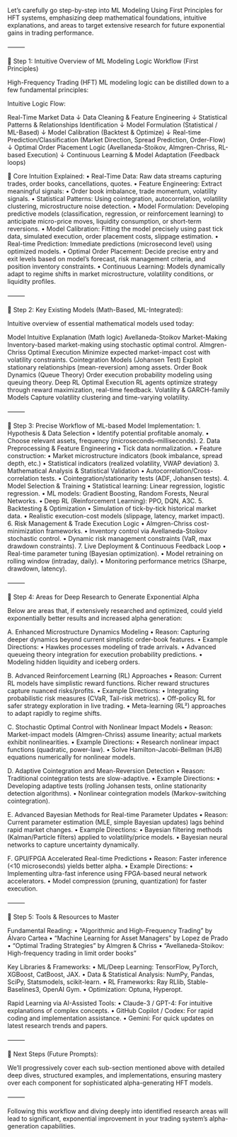 Let’s carefully go step-by-step into ML Modeling Using First Principles for HFT systems, emphasizing deep mathematical foundations, intuitive explanations, and areas to target extensive research for future exponential gains in trading performance.

⸻

🚩 Step 1: Intuitive Overview of ML Modeling Logic Workflow (First Principles)

High-Frequency Trading (HFT) ML modeling logic can be distilled down to a few fundamental principles:

Intuitive Logic Flow:

Real-Time Market Data
        ↓
Data Cleaning & Feature Engineering
        ↓
Statistical Patterns & Relationships Identification
        ↓
Model Formulation (Statistical / ML-Based)
        ↓
Model Calibration (Backtest & Optimize)
        ↓
Real-time Prediction/Classification (Market Direction, Spread Prediction, Order-Flow)
        ↓
Optimal Order Placement Logic (Avellaneda-Stoikov, Almgren-Chriss, RL-based Execution)
        ↓
Continuous Learning & Model Adaptation (Feedback loops)

🧠 Core Intuition Explained:
	•	Real-Time Data: Raw data streams capturing trades, order books, cancellations, quotes.
	•	Feature Engineering: Extract meaningful signals:
	•	Order book imbalance, trade momentum, volatility signals.
	•	Statistical Patterns: Using cointegration, autocorrelation, volatility clustering, microstructure noise detection.
	•	Model Formulation: Developing predictive models (classification, regression, or reinforcement learning) to anticipate micro-price moves, liquidity consumption, or short-term reversions.
	•	Model Calibration: Fitting the model precisely using past tick data, simulated execution, order placement costs, slippage estimation.
	•	Real-time Prediction: Immediate predictions (microsecond level) using optimized models.
	•	Optimal Order Placement: Decide precise entry and exit levels based on model’s forecast, risk management criteria, and position inventory constraints.
	•	Continuous Learning: Models dynamically adapt to regime shifts in market microstructure, volatility conditions, or liquidity profiles.

⸻

🚩 Step 2: Key Existing Models (Math-Based, ML-Integrated):

Intuitive overview of essential mathematical models used today:

Model	Intuitive Explanation (Math logic)
Avellaneda-Stoikov Market-Making	Inventory-based market-making using stochastic optimal control.
Almgren-Chriss Optimal Execution	Minimize expected market-impact cost with volatility constraints.
Cointegration Models (Johansen Test)	Exploit stationary relationships (mean-reversion) among assets.
Order Book Dynamics (Queue Theory)	Order execution probability modeling using queuing theory.
Deep RL Optimal Execution	RL agents optimize strategy through reward maximization, real-time feedback.
Volatility & GARCH-family Models	Capture volatility clustering and time-varying volatility.


⸻

🚩 Step 3: Precise Workflow of ML-based Model Implementation:
	1.	Hypothesis & Data Selection
	•	Identify potential profitable anomaly.
	•	Choose relevant assets, frequency (microseconds–milliseconds).
	2.	Data Preprocessing & Feature Engineering
	•	Tick data normalization.
	•	Feature construction:
	•	Market microstructure indicators (book imbalance, spread depth, etc.)
	•	Statistical indicators (realized volatility, VWAP deviation)
	3.	Mathematical Analysis & Statistical Validation
	•	Autocorrelation/Cross-correlation tests.
	•	Cointegration/stationarity tests (ADF, Johansen tests).
	4.	Model Selection & Training
	•	Statistical learning: Linear regression, logistic regression.
	•	ML models: Gradient Boosting, Random Forests, Neural Networks.
	•	Deep RL (Reinforcement Learning): PPO, DQN, A3C.
	5.	Backtesting & Optimization
	•	Simulation of tick-by-tick historical market data.
	•	Realistic execution-cost models (slippage, latency, market impact).
	6.	Risk Management & Trade Execution Logic
	•	Almgren-Chriss cost-minimization frameworks.
	•	Inventory control via Avellaneda-Stoikov stochastic control.
	•	Dynamic risk management constraints (VaR, max drawdown constraints).
	7.	Live Deployment & Continuous Feedback Loop
	•	Real-time parameter tuning (Bayesian optimization).
	•	Model retraining on rolling window (intraday, daily).
	•	Monitoring performance metrics (Sharpe, drawdown, latency).

⸻

🚩 Step 4: Areas for Deep Research to Generate Exponential Alpha

Below are areas that, if extensively researched and optimized, could yield exponentially better results and increased alpha generation:

A. Enhanced Microstructure Dynamics Modeling
	•	Reason: Capturing deeper dynamics beyond current simplistic order-book features.
	•	Example Directions:
	•	Hawkes processes modeling of trade arrivals.
	•	Advanced queueing theory integration for execution probability predictions.
	•	Modeling hidden liquidity and iceberg orders.

B. Advanced Reinforcement Learning (RL) Approaches
	•	Reason: Current RL models have simplistic reward functions. Richer reward structures capture nuanced risks/profits.
	•	Example Directions:
	•	Integrating probabilistic risk measures (CVaR, Tail-risk metrics).
	•	Off-policy RL for safer strategy exploration in live trading.
	•	Meta-learning (RL²) approaches to adapt rapidly to regime shifts.

C. Stochastic Optimal Control with Nonlinear Impact Models
	•	Reason: Market-impact models (Almgren-Chriss) assume linearity; actual markets exhibit nonlinearities.
	•	Example Directions:
	•	Research nonlinear impact functions (quadratic, power-law).
	•	Solve Hamilton-Jacobi-Bellman (HJB) equations numerically for nonlinear models.

D. Adaptive Cointegration and Mean-Reversion Detection
	•	Reason: Traditional cointegration tests are slow-adaptive.
	•	Example Directions:
	•	Developing adaptive tests (rolling Johansen tests, online stationarity detection algorithms).
	•	Nonlinear cointegration models (Markov-switching cointegration).

E. Advanced Bayesian Methods for Real-time Parameter Updates
	•	Reason: Current parameter estimation (MLE, simple Bayesian updates) lags behind rapid market changes.
	•	Example Directions:
	•	Bayesian filtering methods (Kalman/Particle filters) applied to volatility/price models.
	•	Bayesian neural networks to capture uncertainty dynamically.

F. GPU/FPGA Accelerated Real-time Predictions
	•	Reason: Faster inference (<10 microseconds) yields better alpha.
	•	Example Directions:
	•	Implementing ultra-fast inference using FPGA-based neural network accelerators.
	•	Model compression (pruning, quantization) for faster execution.

⸻

🚩 Step 5: Tools & Resources to Master

Fundamental Reading:
	•	“Algorithmic and High-Frequency Trading” by Álvaro Cartea
	•	“Machine Learning for Asset Managers” by Lopez de Prado
	•	“Optimal Trading Strategies” by Almgren & Chriss
	•	“Avellaneda-Stoikov: High-frequency trading in limit order books”

Key Libraries & Frameworks:
	•	ML/Deep Learning: TensorFlow, PyTorch, XGBoost, CatBoost, JAX.
	•	Data & Statistical Analysis: NumPy, Pandas, SciPy, Statsmodels, scikit-learn.
	•	RL Frameworks: Ray RLlib, Stable-Baselines3, OpenAI Gym.
	•	Optimization: Optuna, Hyperopt.

Rapid Learning via AI-Assisted Tools:
	•	Claude-3 / GPT-4: For intuitive explanations of complex concepts.
	•	GitHub Copilot / Codex: For rapid coding and implementation assistance.
	•	Gemini: For quick updates on latest research trends and papers.

⸻

🔮 Next Steps (Future Prompts):

We’ll progressively cover each sub-section mentioned above with detailed deep dives, structured examples, and implementations, ensuring mastery over each component for sophisticated alpha-generating HFT models.

⸻

Following this workflow and diving deeply into identified research areas will lead to significant, exponential improvement in your trading system’s alpha-generation capabilities.
